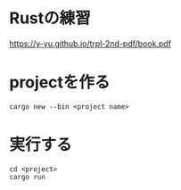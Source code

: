 # Rustの練習

https://y-yu.github.io/trpl-2nd-pdf/book.pdf


# projectを作る

```
cargo new --bin <project name>
```

# 実行する

```
cd <project>
cargo run
```

